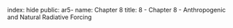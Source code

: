 index: hide
public: ar5-
name: Chapter 8
title: 8 - Chapter 8 - Anthropogenic and Natural Radiative Forcing

